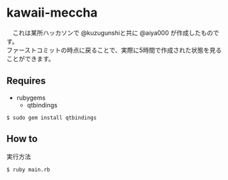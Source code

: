 # kawaii-meccha

　これは某所ハッカソンで @kuzugunshiと共に @aiya000 が作成したものです。  
ファーストコミットの時点に戻ることで、実際に5時間で作成された状態を見ることができます。

## Requires

* rubygems
  + qtbindings

```
$ sudo gem install qtbindings
```

## How to

実行方法

```
$ ruby main.rb
```
